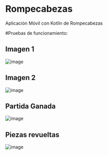 # Rompecabezas
Aplicación Móvil con Kotlin de Rompecabezas

#Pruebas de funcionamiento:
## Imagen 1
![image](https://github.com/user-attachments/assets/e58d268b-665e-4591-a961-1f51ff95d9c0)

## Imagen 2
![image](https://github.com/user-attachments/assets/c2ab4032-e30b-4dfd-9c73-4fee7cbe46ac)

## Partida Ganada
![image](https://github.com/user-attachments/assets/20f1737d-9b88-49a9-a670-029baa3942dd)

## Piezas revueltas
![image](https://github.com/user-attachments/assets/c10b46d6-40f9-4b27-9531-e6b0b29c455e)
